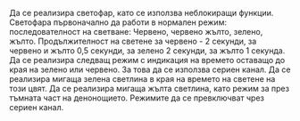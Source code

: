 Да се реализира светофар, като се използва неблокиращи функции.
Светофара първоначално да работи в нормален режим:
последователност на светване:
Червено, червено жълто, зелено, жълто.
Продължителност на светене за червено - 2 секунди, за червено и жълто 0,5 секунди, за зелено 2 секунди, за жълто 1 секунда.
Да се реализира следващ режим с индикация на времето оставащо до края на зелено или червено. За това да се използва сериен канал.
Да се реализира мигаща зелена светлина в края на времето на светене на този цвят.
Да се реализира мигаща жълта светлина, като режим за през тъмната част на денонощието. Режимите да се превключват чрез сериен канал.